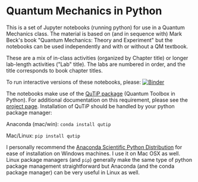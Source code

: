 Quantum Mechanics in Python
======

This is a set of Jupyter notebooks (running python) for use in a Quantum Mechanics class. The material is based on (and in sequence with) Mark Beck's book "Quantum Mechanics: Theory and Experiment" but the notebooks can be used independently and with or without a QM textbook.

These are a mix of in-class activities (organized by Chapter title) or longer lab-length activities ("Lab" title). The labs are numbered in order, and the title corresponds to book chapter titles.

To run interactive versions of these notebooks, please: [![Binder](http://mybinder.org/badge.svg)](https://mybinder.org/v2/gh/amcdawes/QMlabs/master)

The notebooks make use of the [QuTiP package](http://qutip.org) (Quantum Toolbox in Python). For additional documentation on this requirement, please see the [project page](http://qutip.org). Installation of QuTiP should be handled by your python package manager:

Anaconda (mac/win): `conda install qutip`

Mac/Linux: `pip install qutip`

I personally recommend the [Anaconda Scientific Python Distribution](https://store.continuum.io/cshop/anaconda/) for ease of installation on Windows machines. I use it on Mac OSX as well. Linux package managers (and `pip`) generally make the same type of python package management straightforward but Anaconda (and the conda package manager) can be very useful in Linux as well.
